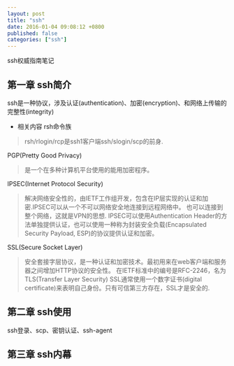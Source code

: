 ```yaml
---
layout: post
title: "ssh"
date: 2016-01-04 09:08:12 +0800
published: false
categories: ["ssh"]
---
```


ssh权威指南笔记

## 第一章 ssh简介
ssh是一种协议，涉及认证(authentication)、加密(encryption)、和网络上传输的完整性(integrity)

<!-- more -->

* 相关内容
rsh命令族
>rsh/rlogin/rcp是ssh1客户端ssh/slogin/scp的前身.  

PGP(Pretty Good Privacy)
>是一个在多种计算机平台使用的能用加密程序。  

IPSEC(Internet Protocol Security)
>解决网络安全性的，由IETF工作组开发，包含在IP层实现的认证和加密.IPSEC可以从一个不可以网络安全地连接到远程网络中。
也可以连接到整个网络，这就是VPN的思想.
>IPSEC可以使用Authentication Header的方法单独提供认证，也可以使用一种称为封装安全负载(Encapsulated Security Payload, ESP)的协议提供认证和加密。

SSL(Secure Socket Layer)
>安全套接字层协议，是一种认证和加密技术。最初用来在web客户端和服务器之间增加HTTP协议的安全性。
在IETF标准中的编号是RFC-2246，名为TLS(Transfer Layer Security)
SSL通常使用一个数字证书(digital certificate)来表明自己身份。只有可信第三方存在，SSL才是安全的.

## 第二章 ssh使用
ssh登录、scp、密钥认证、ssh-agent

## 第三章 ssh内幕

